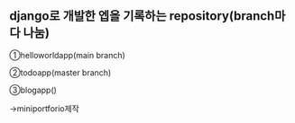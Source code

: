 ## django로 개발한 엡을 기록하는 repository(branch마다 나눔)

①helloworldapp(main branch)

②todoapp(master branch)

③blogapp()

→miniportforio제작


